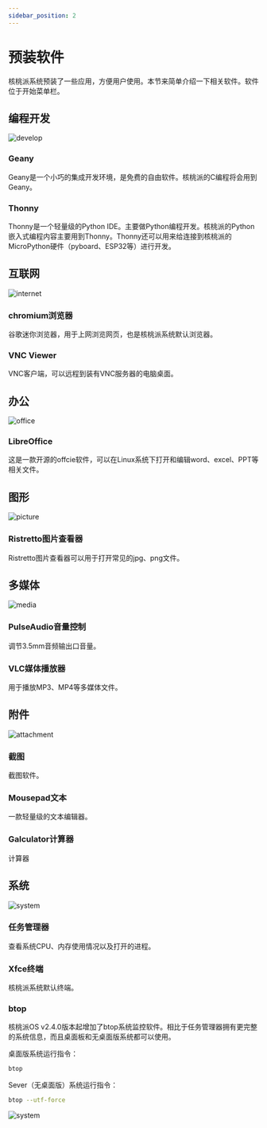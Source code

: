 ```yaml
---
sidebar_position: 2
---
```


# 预装软件

核桃派系统预装了一些应用，方便用户使用。本节来简单介绍一下相关软件。软件位于开始菜单栏。

## 编程开发

![develop](./img/software/develop.png)

### Geany
Geany是一个小巧的集成开发环境，是免费的自由软件。核桃派的C编程将会用到Geany。

### Thonny
Thonny是一个轻量级的Python IDE。主要做Python编程开发。核桃派的Python嵌入式编程内容主要用到Thonny。Thonny还可以用来给连接到核桃派的MicroPython硬件（pyboard、ESP32等）进行开发。

## 互联网

![internet](./img/software/internet.png)

### chromium浏览器
谷歌迷你浏览器，用于上网浏览网页，也是核桃派系统默认浏览器。

### VNC Viewer
VNC客户端，可以远程到装有VNC服务器的电脑桌面。

## 办公

![office](./img/software/office.png)

### LibreOffice
这是一款开源的offcie软件，可以在Linux系统下打开和编辑word、excel、PPT等相关文件。


## 图形

![picture](./img/software/picture.png)

### Ristretto图片查看器
Ristretto图片查看器可以用于打开常见的jpg、png文件。

## 多媒体

![media](./img/software/media.png)

### PulseAudio音量控制
调节3.5mm音频输出口音量。

### VLC媒体播放器
用于播放MP3、MP4等多媒体文件。


## 附件

![attachment](./img/software/attachment.png)

### 截图
截图软件。

### Mousepad文本
一款轻量级的文本编辑器。

### Galculator计算器
计算器

## 系统

![system](./img/software/system.png)

### 任务管理器
查看系统CPU、内存使用情况以及打开的进程。

### Xfce终端
核桃派系统默认终端。

### btop

核桃派OS v2.4.0版本起增加了btop系统监控软件。相比于任务管理器拥有更完整的系统信息，而且桌面板和无桌面版系统都可以使用。

桌面版系统运行指令：

```bash
btop
```

Sever（无桌面版）系统运行指令：

```bash
btop --utf-force
```

![system](./img/software/btop.jpg)
